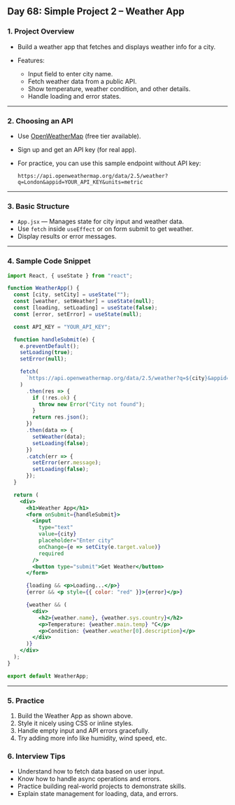 ## Day 68: Simple Project 2 – Weather App

### 1. Project Overview

* Build a weather app that fetches and displays weather info for a city.
* Features:

  * Input field to enter city name.
  * Fetch weather data from a public API.
  * Show temperature, weather condition, and other details.
  * Handle loading and error states.

---

### 2. Choosing an API

* Use [OpenWeatherMap](https://openweathermap.org/api) (free tier available).
* Sign up and get an API key (for real app).
* For practice, you can use this sample endpoint without API key:

  ```
  https://api.openweathermap.org/data/2.5/weather?q=London&appid=YOUR_API_KEY&units=metric
  ```

---

### 3. Basic Structure

* `App.jsx` — Manages state for city input and weather data.
* Use `fetch` inside `useEffect` or on form submit to get weather.
* Display results or error messages.

---

### 4. Sample Code Snippet

```jsx
import React, { useState } from "react";

function WeatherApp() {
  const [city, setCity] = useState("");
  const [weather, setWeather] = useState(null);
  const [loading, setLoading] = useState(false);
  const [error, setError] = useState(null);

  const API_KEY = "YOUR_API_KEY";

  function handleSubmit(e) {
    e.preventDefault();
    setLoading(true);
    setError(null);

    fetch(
      `https://api.openweathermap.org/data/2.5/weather?q=${city}&appid=${API_KEY}&units=metric`
    )
      .then(res => {
        if (!res.ok) {
          throw new Error("City not found");
        }
        return res.json();
      })
      .then(data => {
        setWeather(data);
        setLoading(false);
      })
      .catch(err => {
        setError(err.message);
        setLoading(false);
      });
  }

  return (
    <div>
      <h1>Weather App</h1>
      <form onSubmit={handleSubmit}>
        <input
          type="text"
          value={city}
          placeholder="Enter city"
          onChange={e => setCity(e.target.value)}
          required
        />
        <button type="submit">Get Weather</button>
      </form>

      {loading && <p>Loading...</p>}
      {error && <p style={{ color: "red" }}>{error}</p>}

      {weather && (
        <div>
          <h2>{weather.name}, {weather.sys.country}</h2>
          <p>Temperature: {weather.main.temp} °C</p>
          <p>Condition: {weather.weather[0].description}</p>
        </div>
      )}
    </div>
  );
}

export default WeatherApp;
```

---

### 5. Practice

<div class="practice">

1. Build the Weather App as shown above.
2. Style it nicely using CSS or inline styles.
3. Handle empty input and API errors gracefully.
4. Try adding more info like humidity, wind speed, etc.

</div>

<div class="section-break"></div>

### 6. Interview Tips

* Understand how to fetch data based on user input.
* Know how to handle async operations and errors.
* Practice building real-world projects to demonstrate skills.
* Explain state management for loading, data, and errors.

<div class="section-break"></div>